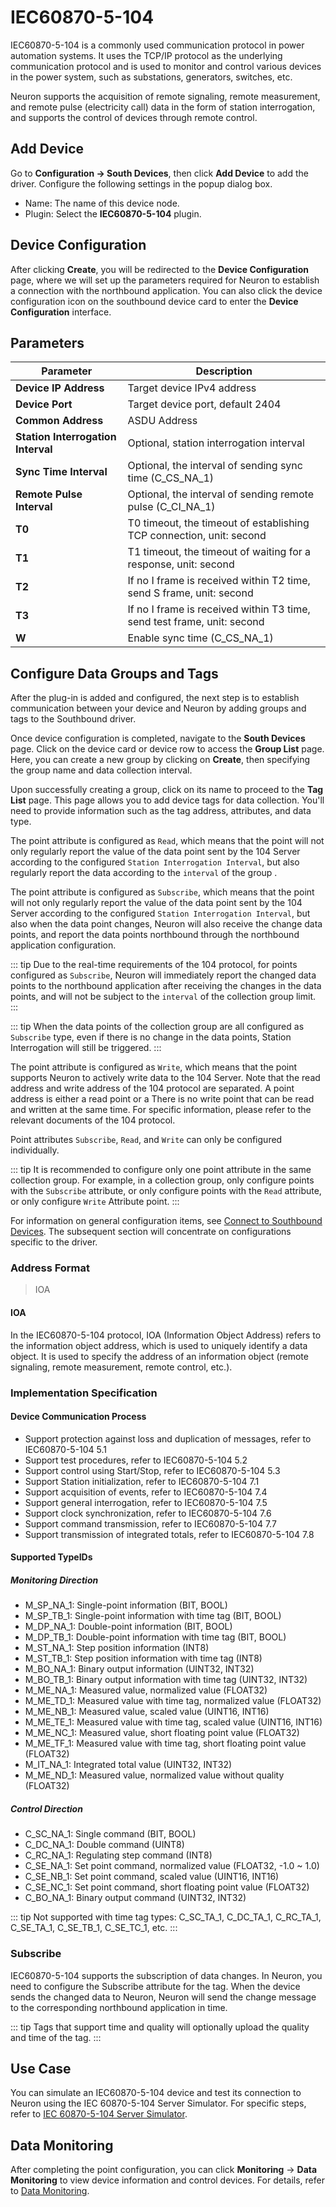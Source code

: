 # IEC60870-5-104

IEC60870-5-104 is a commonly used communication protocol in power automation systems. It uses the TCP/IP protocol as the underlying communication protocol and is used to monitor and control various devices in the power system, such as substations, generators, switches, etc.

Neuron supports the acquisition of remote signaling, remote measurement, and remote pulse (electricity call) data in the form of station interrogation, and supports the control of devices through remote control.

## Add Device

Go to **Configuration -> South Devices**, then click **Add Device** to add the driver. Configure the following settings in the popup dialog box.

- Name: The name of this device node.
- Plugin: Select the **IEC60870-5-104** plugin.

## Device Configuration

After clicking **Create**, you will be redirected to the **Device Configuration** page, where we will set up the parameters required for Neuron to establish a connection with the northbound application. You can also click the device configuration icon on the southbound device card to enter the **Device Configuration** interface.

## Parameters

| Parameter   | Description  |
| ------------ | ------------- |
| **Device IP Address**     | Target device IPv4 address|
| **Device Port**     | Target device port, default 2404 |
| **Common Address**       | ASDU Address|
| **Station Interrogation Interval** | Optional, station interrogation interval |
| **Sync Time Interval** | Optional, the interval of sending sync time (C_CS_NA_1) |
| **Remote Pulse Interval** | Optional, the interval of sending remote pulse (C_CI_NA_1) |
| **T0** | T0 timeout, the timeout of establishing TCP connection, unit: second |
| **T1** | T1 timeout, the timeout of waiting for a response, unit: second |
| **T2** | If no I frame is received within T2 time, send S frame, unit: second |
| **T3** | If no I frame is received within T3 time, send test frame, unit: second |
| **W** | Enable sync time (C_CS_NA_1) |

## Configure Data Groups and Tags

After the plug-in is added and configured, the next step is to establish communication between your device and Neuron by adding groups and tags to the Southbound driver.

Once device configuration is completed, navigate to the **South Devices** page. Click on the device card or device row to access the **Group List** page. Here, you can create a new group by clicking on **Create**, then specifying the group name and data collection interval.

Upon successfully creating a group, click on its name to proceed to the **Tag List** page. This page allows you to add device tags for data collection. You'll need to provide information such as the tag address, attributes, and data type.

The point attribute is configured as `Read`, which means that the point will not only regularly report the value of the data point sent by the 104 Server according to the configured `Station Interrogation Interval`, but also regularly report the data according to the `interval` of the group .

The point attribute is configured as `Subscribe`, which means that the point will not only regularly report the value of the data point sent by the 104 Server according to the configured `Station Interrogation Interval`, but also when the data point changes, Neuron will also receive the change data points, and report the data points northbound through the northbound application configuration.

::: tip 
Due to the real-time requirements of the 104 protocol, for points configured as `Subscribe`, Neuron will immediately report the changed data points to the northbound application after receiving the changes in the data points, and will not be subject to the `interval` of the collection group limit.
:::

::: tip 
When the data points of the collection group are all configured as `Subscribe` type, even if there is no change in the data points, Station Interrogation will still be triggered.
:::

The point attribute is configured as `Write`, which means that the point supports Neuron to actively write data to the 104 Server. Note that the read address and write address of the 104 protocol are separated. A point address is either a read point or a There is no write point that can be read and written at the same time. For specific information, please refer to the relevant documents of the 104 protocol.

Point attributes `Subscribe`, `Read`, and `Write` can only be configured individually.

::: tip
It is recommended to configure only one point attribute in the same collection group. For example, in a collection group, only configure points with the `Subscribe` attribute, or only configure points with the `Read` attribute, or only configure `Write` Attribute point.
:::

For information on general configuration items, see [Connect to Southbound Devices](../south-devices.md). The subsequent section will concentrate on configurations specific to the driver.

### Address Format

> IOA

#### IOA
In the IEC60870-5-104 protocol, IOA (Information Object Address) refers to the information object address, which is used to uniquely identify a data object. It is used to specify the address of an information object (remote signaling, remote measurement, remote control, etc.).

### Implementation Specification

#### Device Communication Process

* Support protection against loss and duplication of messages, refer to IEC60870-5-104 5.1
* Support test procedures, refer to IEC60870-5-104 5.2
* Support control using Start/Stop, refer to IEC60870-5-104 5.3
* Support Station initialization, refer to IEC60870-5-104 7.1
* Support acquisition of events, refer to IEC60870-5-104 7.4
* Support general interrogation, refer to IEC60870-5-104 7.5
* Support clock synchronization, refer to IEC60870-5-104 7.6
* Support command transmission, refer to IEC60870-5-104 7.7
* Support transmission of integrated totals, refer to IEC60870-5-104 7.8


#### Supported TypeIDs

##### Monitoring Direction

* M_SP_NA_1: Single-point information (BIT, BOOL)
* M_SP_TB_1: Single-point information with time tag (BIT, BOOL)
* M_DP_NA_1: Double-point information (BIT, BOOL)
* M_DP_TB_1: Double-point information with time tag (BIT, BOOL)
* M_ST_NA_1: Step position information (INT8)
* M_ST_TB_1: Step position information with time tag (INT8)
* M_BO_NA_1: Binary output information (UINT32, INT32)
* M_BO_TB_1: Binary output information with time tag (UINT32, INT32) 
* M_ME_NA_1: Measured value, normalized value (FLOAT32)
* M_ME_TD_1: Measured value with time tag, normalized value (FLOAT32)
* M_ME_NB_1: Measured value, scaled value (UINT16, INT16)
* M_ME_TE_1: Measured value with time tag, scaled value (UINT16, INT16)
* M_ME_NC_1: Measured value, short floating point value (FLOAT32)
* M_ME_TF_1: Measured value with time tag, short floating point value (FLOAT32)
* M_IT_NA_1: Integrated total value (UINT32, INT32)
* M_ME_ND_1: Measured value, normalized value without quality (FLOAT32)

##### Control Direction

* C_SC_NA_1: Single command (BIT, BOOL)
* C_DC_NA_1: Double command (UINT8)
* C_RC_NA_1: Regulating step command (INT8)
* C_SE_NA_1: Set point command, normalized value (FLOAT32, -1.0 ~ 1.0)
* C_SE_NB_1: Set point command, scaled value (UINT16, INT16)
* C_SE_NC_1: Set point command, short floating point value (FLOAT32)
* C_BO_NA_1: Binary output command (UINT32, INT32)

::: tip
Not supported with time tag types: C_SC_TA_1, C_DC_TA_1, C_RC_TA_1, C_SE_TA_1, C_SE_TB_1, C_SE_TC_1, etc.
:::

### Subscribe
IEC60870-5-104 supports the subscription of data changes. In Neuron, you need to configure the Subscribe attribute for the tag. When the device sends the changed data to Neuron, Neuron will send the change message to the corresponding northbound application in time.

::: tip
Tags that support time and quality will optionally upload the quality and time of the tag.
:::

## Use Case

You can simulate an IEC60870-5-104 device and test its connection to Neuron using the IEC 60870-5-104 Server Simulator. For specific steps, refer to [IEC 60870-5-104 Server Simulator](./example/server-simulator/simulator.md).

## Data Monitoring

After completing the point configuration, you can click **Monitoring** -> **Data Monitoring** to view device information and control devices. For details, refer to [Data Monitoring](../../../admin/monitoring.md).